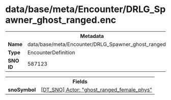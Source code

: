<h1>data/base/meta/Encounter/DRLG_Spawner_ghost_ranged.enc</h1><table><tr><th colspan="100%">Metadata</th></tr><tr><td><b>Name</b></td><td>data/base/meta/Encounter/DRLG_Spawner_ghost_ranged.enc</td></tr><tr><td><b>Type</b></td><td>EncounterDefinition</td></tr><tr><td><b>SNO ID</b></td><td>587123</td></tr></table>

<table><tr><th colspan="100%">Fields</th></tr><tr><td><b>snoSymbol</b></td><td><a href="..\Actor\ghost_ranged_female_phys.acr">[DT_SNO] Actor: "ghost_ranged_female_phys"</a></td></tr></table>

